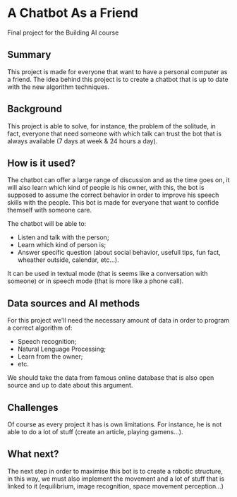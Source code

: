 
# A Chatbot As a Friend

Final project for the Building AI course

## Summary

This project is made for everyone that want to have a personal computer as a friend. The idea behind this project is to create a chatbot that is up to date with the new algorithm techniques. 




## Background

This project is able to solve, for instance, the problem of the solitude, in fact, everyone that need someone with which talk can trust the bot that is always available (7 days at week & 24 hours a day).


## How is it used?

The chatbot can offer a large range of discussion and as the time goes on, it will also learn which kind of people is his owner, with this, the bot is supposed to assume the correct behavior in order to improve his speech skills with the people. This bot is made for everyone that want to confide themself with someone care.

The chatbot will be able to:
* Listen and talk with the person;
* Learn which kind of person is; 
* Answer specific question (about social behavior, usefull tips, fun fact, wheather outside, calendar, etc...).

It can be used in textual mode (that is seems like a conversation with someone) or in speech mode (that is more like a phone call).


## Data sources and AI methods

For this project we'll need the necessary amount of data in order to program a correct algorithm of:

* Speech recognition;
* Natural Lenguage Processing;
* Learn from the owner;
* etc.

We should take the data from famous online database that is also open source and up to date about this argument.

## Challenges

Of course as every project it has is own limitations. For instance, he is not able to do a lot of stuff (create an article, playing gamens...). 

## What next?

The next step in order to maximise this bot is to create a robotic structure, in this way, we must also implement the movement and a lot of stuff that is linked to it (equilibrium, image recognition, space movement perception...)

